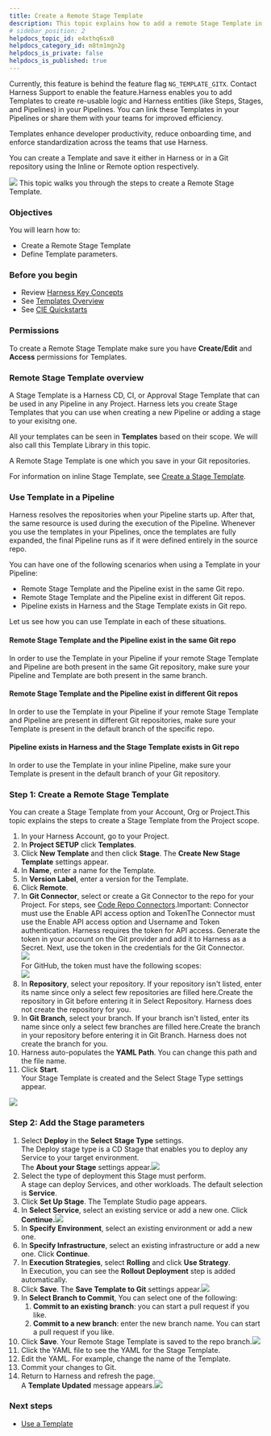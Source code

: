 ```yaml
---
title: Create a Remote Stage Template
description: This topic explains how to add a remote Stage Template in Harness.
# sidebar_position: 2
helpdocs_topic_id: e4xthq6sx0
helpdocs_category_id: m8tm1mgn2g
helpdocs_is_private: false
helpdocs_is_published: true
---
```


Currently, this feature is behind the feature flag `NG_TEMPLATE_GITX`. Contact Harness Support to enable the feature.​​Harness enables you to add Templates to create re-usable logic and Harness entities (like Steps, Stages, and Pipelines) in your Pipelines. You can link these Templates in your Pipelines or share them with your teams for improved efficiency.

Templates enhance developer productivity, reduce onboarding time, and enforce standardization across the teams that use Harness.

You can create a Template and save it either in Harness or in a Git repository using the Inline or Remote option respectively.​

![](./static/create-a-remote-stage-template-87.png)
This topic walks you through the steps to create a Remote Stage Template.​

### Objectives

You will learn how to:

* Create a Remote Stage Template
* Define Template parameters.​​

### Before you begin

* Review [Harness Key Concepts​](https://docs.harness.io/article/4o7oqwih6h-harness-key-concepts)
* See [Templates Overview](template.md)
* See [CIE Quickstarts​](../../continuous-integration/ci-quickstarts/ci-pipeline-quickstart.md)

### Permissions

To create a Remote Stage Template make sure you have **Create/Edit** and **Access** permissions for Templates.​

### Remote Stage Template overview

A Stage Template is a Harness CD, CI, or Approval Stage Template that can be used in any Pipeline in any Project. Harness lets you create Stage Templates that you can use when creating a new Pipeline or adding a stage to your exisitng one.

All your templates can be seen in **Templates** based on their scope. ​We will also call this Template Library in this topic.

A Remote Stage Template is one which you save in your Git repositories.

For information on inline Stage Template, see [Create a Stage Template](add-a-stage-template.md).

### Use Template in a Pipeline

Harness resolves the repositories when your Pipeline starts up. ​After that, the same resource is used during the execution of the Pipeline. Whenever you use the templates in your Pipelines, once the templates are fully expanded, the final Pipeline runs as if it were defined entirely in the source repo.​

You can have one of the following scenarios when using a Template in your Pipeline:​

* ​Remote Stage Template and the Pipeline exist in the same Git repo.
* Remote Stage Template and the Pipeline exist in different Git repos​.
* Pipeline exists in Harness and the Stage Template exists in Git repo.​

Let us see how you can use Template in each of these situations.​

#### Remote Stage Template and the Pipeline exist in the same Git repo

In order to use the Template in your Pipeline if your remote Stage Template and Pipeline are both present in the same Git repository, make sure your Pipeline and Template are both present in the same branch.​​

#### Remote Stage Template and the Pipeline exist in different Git repos

In order to use the Template in your Pipeline if your remote Stage Template and Pipeline are present in different Git repositories,​ make sure your Template is present in the default branch of the specific repo.​

#### Pipeline exists in Harness and the Stage Template exists in Git repo

In order to use the Template in your inline Pipeline​, make sure your Template is present in the default branch of your Git repository.​

### Step 1: Create a Remote Stage Template

You can create a Stage Template from your Account, Org or Project. ​This topic explains the steps to create a Stage Template from the Project scope.

1. In your Harness Account, go to your Project.​
2. In **Project SETUP** click **Templates**.
3. Click **New Template** and then click **Stage**. ​The **Create New Stage Template** settings appear.
4. In **Name**, enter a name for the Template.​
5. In **Version Label**, enter a version for the Template.​
6. Click **Remote**.
7. In **Git Connector**, select or create a Git Connector to the repo for your Project.​ For steps, see [Code Repo Connectors](https://docs.harness.io/category/code-repo-connectors).Important: Connector must use the Enable API access option and TokenThe Connector must use the Enable API access option and Username and Token authentication. ​Harness requires the token for API access. Generate the token in your account on the Git provider and add it to Harness as a Secret. Next, use the token in the credentials for the Git Connector.​​  
![](./static/create-a-remote-stage-template-88.png)  
For GitHub, the token must have the following scopes:​  
![](./static/create-a-remote-stage-template-89.png)
8. In **Repository**, select your repository. If your repository isn't listed, enter its name since only a select few repositories are filled here.​Create the repository in Git before entering it in Select Repository. Harness does not create the repository for you.​
9. In **Git Branch**, select your branch. If your branch isn't listed, enter its name since only a select few branches are filled here.Create the branch in your repository before entering it in Git Branch. Harness does not create the branch for you.​​
10. ​Harness auto-populates the **YAML Path**. You can change this path and the file name.
11. Click **Start**.​​  
Your Stage Template is created and the Select Stage Type settings appear.

![](./static/create-a-remote-stage-template-90.png)
### Step 2: Add the Stage parameters

1. Select **Deploy** in the **Select** **Stage Type** settings.  
The Deploy stage type is a CD Stage that enables you to deploy any Service to your target environment.​  
The **About your Stage** settings appear.![](./static/create-a-remote-stage-template-91.png)
2. Select the type of deployment this Stage must perform.​  
A stage can deploy Services, and other workloads. The default selection is **Service**.
3. Click **Set Up Stage**. The Template Studio page appears.
4. In **Select Service**, select an existing service or add a new one. Click **Continue.**![](./static/create-a-remote-stage-template-92.png)
5. In **Specify** **Environment**, select an existing environment or add a new one.
6. In **Specify Infrastructure**, select an existing infrastructure or add a new one. Click **Continue**.
7. In **Execution Strategies**, select **Rolling** and click **Use Strategy**.  
In Execution, you can see the **Rollout Deployment** step is added automatically.
8. Click **Save**. The **Save Template to Git** settings appear.![](./static/create-a-remote-stage-template-93.png)
9. In **Select Branch to Commit**, You can select one of the following:​
	1. **Commit to an existing branch**: you can start a pull request if you like.​​
	2. **Commit to a new branch**:​ enter the new branch name. You can start a pull request if you like.​
10. Click **Save**. Your Remote Stage Template is saved to the repo branch.​​![](./static/create-a-remote-stage-template-94.png)
11. Click the YAML file to see the YAML for the Stage Template.​
12. Edit the YAML. For example, change the name of the Template.​​
13. Commit your changes to Git.​​
14. Return to Harness and refresh the page.​​​  
A **Template Updated** message appears.​![](./static/create-a-remote-stage-template-95.png)

### Next steps

* [Use a Template](use-a-template.md)

